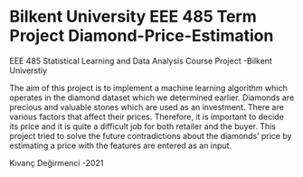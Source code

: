 # Bilkent University EEE 485 Term Project Diamond-Price-Estimation
EEE 485 Statistical Learning and Data Analysis Course Project -Bilkent Universtiy

The aim of this project is to implement a machine learning algorithm which operates in the diamond dataset which we determined earlier. 
Diamonds are precious and valuable stones which are used as an investment. There are various factors that affect their prices. 
Therefore, it is important to decide its price and it is quite a difficult job for both retailer and the buyer. This project tried 
to solve the future contradictions about the diamonds’ price by estimating a price with the features are entered as an input.

Kıvanç Değirmenci -2021
